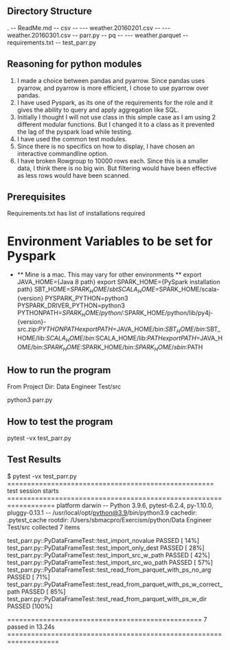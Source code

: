 
## Directory Structure
.
-- ReadMe.md
-- csv
-- --- weather.20160201.csv
-- --- weather.20160301.csv
-- parr.py
-- pq
-- --- weather.parquet
-- requirements.txt
-- test_parr.py

## Reasoning for python modules

1. I made a choice between pandas and pyarrow. Since pandas uses pyarrow, and pyarrow is more efficient, I chose to use pyarrow over pandas.
2. I have used Pyspark, as its one of the requirements for the role and it gives the ability to query and apply aggregation like SQL.
3. Initially I thought I will not use class in this simple case as I am using 2 different modular functions. But I changed it to a class as it prevented the lag of the pyspark load while testing.
4. I have used the common test modules.
5. Since there is no specifics on how to display, I have chosen an interactive commandline option.
6. I have broken Rowgroup to 10000 rows each. Since this is a smaller data, I think there is no big win. But filtering would have been effective as less rows would have been scanned.

## Prerequisites
Requirements.txt has list of installations required

# Environment Variables to be set for Pyspark 
- ** Mine is a mac. This may vary for other environments ** 
export JAVA_HOME={Java 8 path}
export SPARK_HOME={PySpark installation path}
SBT_HOME=$SPARK_HOME/sbt
SCALA_HOME=$SPARK_HOME/scala-{version}
PYSPARK_PYTHON=python3
PYSPARK_DRIVER_PYTHON=python3
PYTHONPATH=$SPARK_HOME/python/:$SPARK_HOME/python/lib/py4j-{version}-src.zip:$PYTHONPATH
export PATH=$JAVA_HOME/bin:$SBT_HOME/bin:$SBT_HOME/lib:$SCALA_HOME/bin:$SCALA_HOME/lib:$PATH
export PATH=$JAVA_HOME/bin:$SPARK_HOME:$SPARK_HOME/bin:$SPARK_HOME/sbin:$PATH

## How to run the program

From Project Dir: Data Engineer Test/src

python3 parr.py

## How to test the program

pytest -vx test_parr.py 

## Test Results

$ pytest -vx test_parr.py 
==================================================== test session starts ==================================================================
platform darwin -- Python 3.9.6, pytest-6.2.4, py-1.10.0, pluggy-0.13.1 -- /usr/local/opt/python@3.9/bin/python3.9
cachedir: .pytest_cache
rootdir: /Users/sbmacpro/Exercism/python/Data Engineer Test/src
collected 7 items                                                                                                                                       

test_parr.py::PyDataFrameTest::test_import_novalue PASSED                                                                                      [ 14%]
test_parr.py::PyDataFrameTest::test_import_only_dest PASSED                                                                                      [ 28%]
test_parr.py::PyDataFrameTest::test_import_src_w_path PASSED                                                                                      [ 42%]
test_parr.py::PyDataFrameTest::test_import_src_wo_path PASSED                                                                                      [ 57%]
test_parr.py::PyDataFrameTest::test_read_from_parquet_with_ps_no_arg PASSED                                                                                      [ 71%]
test_parr.py::PyDataFrameTest::test_read_from_parquet_with_ps_w_correct_path PASSED                                                                                      [ 85%]
test_parr.py::PyDataFrameTest::test_read_from_parquet_with_ps_w_dir PASSED                                                                                      [100%]

================================================= 7 passed in 13.24s ===================================================================
